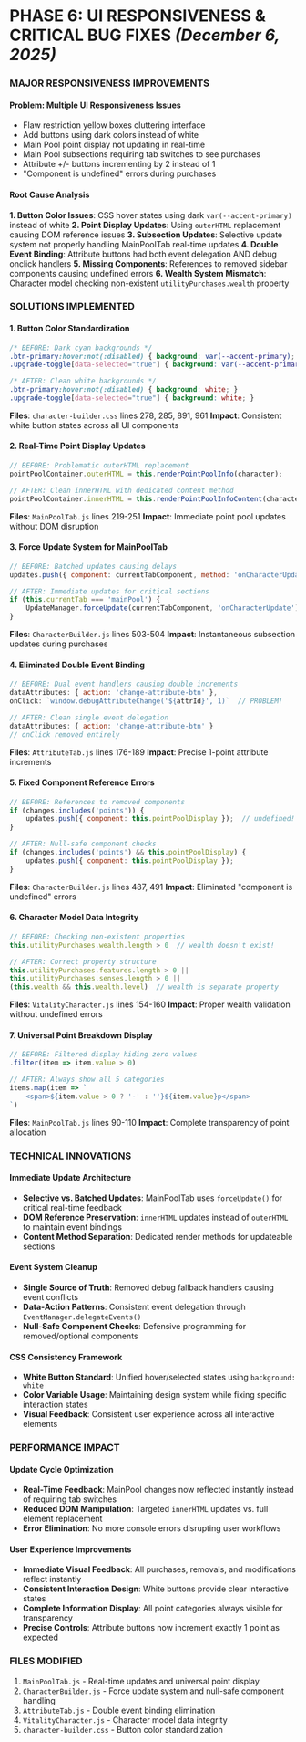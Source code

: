 ﻿# PHASE 6: UI RESPONSIVENESS & CRITICAL BUG FIXES *(December 6, 2025)*

### **MAJOR RESPONSIVENESS IMPROVEMENTS**

#### **Problem**: Multiple UI Responsiveness Issues
- Flaw restriction yellow boxes cluttering interface
- Add buttons using dark colors instead of white
- Main Pool point display not updating in real-time
- Main Pool subsections requiring tab switches to see purchases
- Attribute +/- buttons incrementing by 2 instead of 1
- "Component is undefined" errors during purchases

#### **Root Cause Analysis**
**1. Button Color Issues**: CSS hover states using dark `var(--accent-primary)` instead of white
**2. Point Display Updates**: Using `outerHTML` replacement causing DOM reference issues
**3. Subsection Updates**: Selective update system not properly handling MainPoolTab real-time updates
**4. Double Event Binding**: Attribute buttons had both event delegation AND debug onclick handlers
**5. Missing Components**: References to removed sidebar components causing undefined errors
**6. Wealth System Mismatch**: Character model checking non-existent `utilityPurchases.wealth` property

### **SOLUTIONS IMPLEMENTED**

#### **1. Button Color Standardization**
```css
/* BEFORE: Dark cyan backgrounds */
.btn-primary:hover:not(:disabled) { background: var(--accent-primary); }
.upgrade-toggle[data-selected="true"] { background: var(--accent-primary); }

/* AFTER: Clean white backgrounds */
.btn-primary:hover:not(:disabled) { background: white; }
.upgrade-toggle[data-selected="true"] { background: white; }
```
**Files**: `character-builder.css` lines 278, 285, 891, 961
**Impact**: Consistent white button states across all UI components

#### **2. Real-Time Point Display Updates**
```javascript
// BEFORE: Problematic outerHTML replacement
pointPoolContainer.outerHTML = this.renderPointPoolInfo(character);

// AFTER: Clean innerHTML with dedicated content method
pointPoolContainer.innerHTML = this.renderPointPoolInfoContent(character);
```
**Files**: `MainPoolTab.js` lines 219-251
**Impact**: Immediate point pool updates without DOM disruption

#### **3. Force Update System for MainPoolTab**
```javascript
// BEFORE: Batched updates causing delays
updates.push({ component: currentTabComponent, method: 'onCharacterUpdate' });

// AFTER: Immediate updates for critical sections
if (this.currentTab === 'mainPool') {
    UpdateManager.forceUpdate(currentTabComponent, 'onCharacterUpdate');
}
```
**Files**: `CharacterBuilder.js` lines 503-504
**Impact**: Instantaneous subsection updates during purchases

#### **4. Eliminated Double Event Binding**
```javascript
// BEFORE: Dual event handlers causing double increments
dataAttributes: { action: 'change-attribute-btn' },
onClick: `window.debugAttributeChange('${attrId}', 1)`  // PROBLEM!

// AFTER: Clean single event delegation
dataAttributes: { action: 'change-attribute-btn' }
// onClick removed entirely
```
**Files**: `AttributeTab.js` lines 176-189
**Impact**: Precise 1-point attribute increments

#### **5. Fixed Component Reference Errors**
```javascript
// BEFORE: References to removed components
if (changes.includes('points')) {
    updates.push({ component: this.pointPoolDisplay });  // undefined!
}

// AFTER: Null-safe component checks
if (changes.includes('points') && this.pointPoolDisplay) {
    updates.push({ component: this.pointPoolDisplay });
}
```
**Files**: `CharacterBuilder.js` lines 487, 491
**Impact**: Eliminated "component is undefined" errors

#### **6. Character Model Data Integrity**
```javascript
// BEFORE: Checking non-existent properties
this.utilityPurchases.wealth.length > 0  // wealth doesn't exist!

// AFTER: Correct property structure
this.utilityPurchases.features.length > 0 ||
this.utilityPurchases.senses.length > 0 ||
(this.wealth && this.wealth.level)  // wealth is separate property
```
**Files**: `VitalityCharacter.js` lines 154-160
**Impact**: Proper wealth validation without undefined errors

#### **7. Universal Point Breakdown Display**
```javascript
// BEFORE: Filtered display hiding zero values
.filter(item => item.value > 0)

// AFTER: Always show all 5 categories
items.map(item => `
    <span>${item.value > 0 ? '-' : ''}${item.value}p</span>
`)
```
**Files**: `MainPoolTab.js` lines 90-110
**Impact**: Complete transparency of point allocation

### **TECHNICAL INNOVATIONS**

#### **Immediate Update Architecture**
- **Selective vs. Batched Updates**: MainPoolTab uses `forceUpdate()` for critical real-time feedback
- **DOM Reference Preservation**: `innerHTML` updates instead of `outerHTML` to maintain event bindings
- **Content Method Separation**: Dedicated render methods for updateable sections

#### **Event System Cleanup**
- **Single Source of Truth**: Removed debug fallback handlers causing event conflicts
- **Data-Action Patterns**: Consistent event delegation through `EventManager.delegateEvents()`
- **Null-Safe Component Checks**: Defensive programming for removed/optional components

#### **CSS Consistency Framework**
- **White Button Standard**: Unified hover/selected states using `background: white`
- **Color Variable Usage**: Maintaining design system while fixing specific interaction states
- **Visual Feedback**: Consistent user experience across all interactive elements

### **PERFORMANCE IMPACT**

#### **Update Cycle Optimization**
- **Real-Time Feedback**: MainPool changes now reflected instantly instead of requiring tab switches
- **Reduced DOM Manipulation**: Targeted `innerHTML` updates vs. full element replacement
- **Error Elimination**: No more console errors disrupting user workflows

#### **User Experience Improvements**
- **Immediate Visual Feedback**: All purchases, removals, and modifications reflect instantly
- **Consistent Interaction Design**: White buttons provide clear interactive states
- **Complete Information Display**: All point categories always visible for transparency
- **Precise Controls**: Attribute buttons now increment exactly 1 point as expected

### **FILES MODIFIED**
1. `MainPoolTab.js` - Real-time updates and universal point display
2. `CharacterBuilder.js` - Force update system and null-safe component handling
3. `AttributeTab.js` - Double event binding elimination
4. `VitalityCharacter.js` - Character model data integrity
5. `character-builder.css` - Button color standardization
